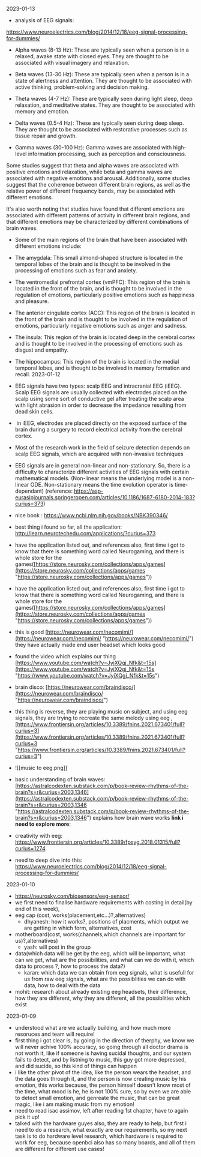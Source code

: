 2023-01-13
- analysis of EEG signals:

https://www.neuroelectrics.com/blog/2014/12/18/eeg-signal-processing-for-dummies/

-   Alpha waves (8-13 Hz): These are typically seen when a person is in a relaxed, awake state with closed eyes. They are thought to be associated with visual imagery and relaxation.
    
-   Beta waves (13-30 Hz): These are typically seen when a person is in a state of alertness and attention. They are thought to be associated with active thinking, problem-solving and decision making.
    
-   Theta waves (4-7 Hz): These are typically seen during light sleep, deep relaxation, and meditative states. They are thought to be associated with memory and emotion.
    
-   Delta waves (0.5-4 Hz): These are typically seen during deep sleep. They are thought to be associated with restorative processes such as tissue repair and growth.
    
-   Gamma waves (30-100 Hz): Gamma waves are associated with high-level information processing, such as perception and consciousness.

Some studies suggest that theta and alpha waves are associated with positive emotions and relaxation, while beta and gamma waves are associated with negative emotions and arousal. Additionally, some studies suggest that the coherence between different brain regions, as well as the relative power of different frequency bands, may be associated with different emotions.

It's also worth noting that studies have found that different emotions are associated with different patterns of activity in different brain regions, and that different emotions may be characterized by different combinations of brain waves.

- Some of the main regions of the brain that have been associated with different emotions include:

-   The amygdala: This small almond-shaped structure is located in the temporal lobes of the brain and is thought to be involved in the processing of emotions such as fear and anxiety.
    
-   The ventromedial prefrontal cortex (vmPFC): This region of the brain is located in the front of the brain, and is thought to be involved in the regulation of emotions, particularly positive emotions such as happiness and pleasure.
    
-   The anterior cingulate cortex (ACC): This region of the brain is located in the front of the brain and is thought to be involved in the regulation of emotions, particularly negative emotions such as anger and sadness.
    
-   The insula: This region of the brain is located deep in the cerebral cortex and is thought to be involved in the processing of emotions such as disgust and empathy.
    
-   The hippocampus: This region of the brain is located in the medial temporal lobes, and is thought to be involved in memory formation and recall.
2023-01-12
- EEG signals have two types: scalp EEG and intracranial EEG (iEEG). Scalp EEG signals are usually collected with electrodes placed on the scalp using some sort of conductive gel after treating the scalp area with light abrasion in order to decrease the impedance resulting from dead skin cells.
-  in iEEG, electrodes are placed directly on the exposed surface of the brain during a surgery to record electrical activity from the cerebral cortex.
- Most of the research work in the field of seizure detection depends on scalp EEG signals, which are acquired with non-invasive techniques
- EEG signals are in general non-linear and non-stationary. So, there is a difficulty to characterize different activities of EEG signals with certain mathematical models. (Non-linear means the underlying model is a non-linear ODE. Non-stationary means the time evolution operator is time-dependant) (reference: https://asp-eurasipjournals.springeropen.com/articles/10.1186/1687-6180-2014-183?curius=373)
- nice book : https://www.ncbi.nlm.nih.gov/books/NBK390346/
- best thing i found so far, all the application: http://learn.neurotechedu.com/applications/?curius=373
- have the application listed out, and references also, first time i got to know that there is something word called Neurogaming, and there is whole store for the games([https://store.neurosky.com/collections/apps/games](https://store.neurosky.com/collections/apps/games "https://store.neurosky.com/collections/apps/games"))
- have the application listed out, and references also, first time i got to know that there is something word called Neurogaming, and there is whole store for the games([https://store.neurosky.com/collections/apps/games](https://store.neurosky.com/collections/apps/games "https://store.neurosky.com/collections/apps/games"))
- this is good [https://neurowear.com/necomimi/](https://neurowear.com/necomimi/ "https://neurowear.com/necomimi/") they have actually made end user headset which looks good
- found the video which explains our thing [https://www.youtube.com/watch?v=JyiXQgj_Nfk&t=15s](https://www.youtube.com/watch?v=JyiXQgj_Nfk&t=15s "https://www.youtube.com/watch?v=JyiXQgj_Nfk&t=15s")
- brain disco: [https://neurowear.com/braindisco/](https://neurowear.com/braindisco/ "https://neurowear.com/braindisco/")
- this thing is reverse, they are playing music on subject, and using eeg signals, they are trying to recreate the same melody using eeg , [https://www.frontiersin.org/articles/10.3389/fnins.2021.673401/full?curius=3](https://www.frontiersin.org/articles/10.3389/fnins.2021.673401/full?curius=3 "https://www.frontiersin.org/articles/10.3389/fnins.2021.673401/full?curius=3")
- ![[music to eeg.png]]
- basic understanding of brain waves: [https://astralcodexten.substack.com/p/book-review-rhythms-of-the-brain?s=r&curius=2003,1346](https://astralcodexten.substack.com/p/book-review-rhythms-of-the-brain?s=r&curius=2003,1346 "https://astralcodexten.substack.com/p/book-review-rhythms-of-the-brain?s=r&curius=2003,1346") explains how brain wave works
**link i need to explore more**:
- creativity with eeg: https://www.frontiersin.org/articles/10.3389/fpsyg.2018.01315/full?curius=1274
- need to deep dive into this: https://www.neuroelectrics.com/blog/2014/12/18/eeg-signal-processing-for-dummies/

2023-01-10
- https://neurosky.com/biosensors/eeg-sensor/
- we first need to finalise hardware requirements with costing in detail(by end of this week),
- eeg cap (cost, works(placement,etc...)?,alternatives)
	- dhyanesh: how it works?, positions of placments, which output we are getting in which form, alternatives, cost
- motherboard(cost, works(channels,which channels are important for us)?,alternatives)
	- yash: will post in the group
- data(which data will be get by the eeg, which will be important, what can we get, what are the possibilities, and what can we do with it, which data to process ?, how to process the data?)
	- karan: which data we can obtain from eeg signals, what is usefull for us from raw eeg signals, what are the possiblities we can do with data, how to deal with the data
- mohit: research about already existing eeg headsets, their difference, how they are different, why they are different, all the possiblities which exist


2023-01-09
- understood what are we actually building, and how much more resoruces and team will require!
- first thing i got clear is, by going in the direction of therphy, we know we will never achive 100% accuracy, so going through all doctor drama is not worth it, like if someone is having sucidal thoughts, and our system fails to detect, and by listning to music, this guy got more depressed, and did sucide, so this kind of things can happen
- i like the other pivot of the idea, like the person wears the headset, and the data goes through it, and the person is now creating music by his emotion, this works because, the person himself doesn't know most of the time, what mood is he, he is not 100% sure, so by even we are able to detect small emotion, and genreate the music, that can be great magic, like i am making music from my emotion!
- need to read isac assimov, left after reading 1st chapter, have to again pick it up!
- talked with the hardware guyes also, they are ready to help, but first i need to do a research, what exactly are our requirements, so my next task is to do hardware level research, which hardware is required to work for eeg, because openbci also has so many boards, and all of them are different for different use cases!